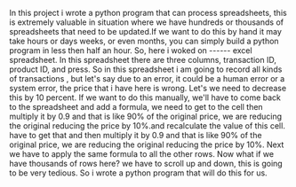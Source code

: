 In this project i wrote a python program that can process spreadsheets, this is extremely valuable
in situation where we have hundreds or thousands of spreadsheets that need to be updated.If we want to do this by hand it may take hours or days
weeks, or even months, you can simply build a python program in less then half an hour. So, here i woked on ------ excel spreadsheet. 
In this spreadsheet there are three columns, transaction ID, product ID, and press. So in this spreadsheet i am going to record all kinds of transactions
, but let's say due to an error, it could be a human error or a system error, the price that i have
here is wrong. Let's we need to decrease this by 10 percent. If we want to do this manually, we'll have to come back to the spreadsheet and
add a formula, we need to get to the cell then multiply it by 0.9 and that is like 90% of the original price, we are reducing the original
reducing the price by 10%.and recalculate the value of this cell.
have to get that and then multiply it by 0.9 and that is like 90% of the original price, we are reducing the original
reducing the price by 10%. Next we have to apply the same formula to all the other rows. Now what if we have thousands of rows here?
we have to scroll up and down, this is going to be very tedious.
So i wrote a python program that will do this for us.